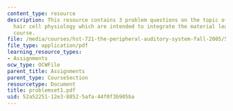 ```yaml
---
content_type: resource
description: This resource contains 3 problem questions on the topic of anatomy and
  hair cell physiology which are intended to integrate the material learned in the
  course.
file: /media/courses/hst-721-the-peripheral-auditory-system-fall-2005/52a5225112e388525afa44f0f3b905ba_problemset1.pdf
file_type: application/pdf
learning_resource_types:
- Assignments
ocw_type: OCWFile
parent_title: Assignments
parent_type: CourseSection
resourcetype: Document
title: problemset1.pdf
uid: 52a52251-12e3-8852-5afa-44f0f3b905ba
---
```

